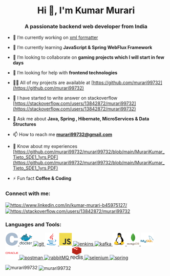 <h1 align="center">Hi 👋, I'm Kumar Murari</h1>
<h3 align="center">A passionate backend web developer from India</h3>

- 🔭 I’m currently working on [xml formatter](https://github.com/murari99732/xmlformatter)

- 🌱 I’m currently learning **JavaScript & Spring WebFlux Framework**

- 👯 I’m looking to collaborate on **gaming projects which I will start in few days**

- 🤝 I’m looking for help with **frontend technologies**

- 👨‍💻 All of my projects are available at [https://github.com/murari99732](https://github.com/murari99732)

- 📝 I have started to write answer on stackoverflow [https://stackoverflow.com/users/13842872/murari99732](https://stackoverflow.com/users/13842872/murari99732)

- 💬 Ask me about **Java, Spring , Hibernate, MicroServices & Data Structures**

- 📫 How to reach me **murari99732@gmail.com**

- 📄 Know about my experiences [https://github.com/murari99732/murari99732/blob/main/MurariKumar_Tieto_SDE1_1yrs.PDF](https://github.com/murari99732/murari99732/blob/main/MurariKumar_Tieto_SDE1_1yrs.PDF)

- ⚡ Fun fact **Coffee & Coding**

<h3 align="left">Connect with me:</h3>
<p align="left">
<a href="https://linkedin.com/in/https://www.linkedin.com/in/kumar-murari-b45975127/" target="blank"><img align="center" src="https://cdn.jsdelivr.net/npm/simple-icons@3.0.1/icons/linkedin.svg" alt="https://www.linkedin.com/in/kumar-murari-b45975127/" height="30" width="40" /></a>
<a href="https://stackoverflow.com/users/https://stackoverflow.com/users/13842872/murari99732" target="blank"><img align="center" src="https://cdn.jsdelivr.net/npm/simple-icons@3.0.1/icons/stackoverflow.svg" alt="https://stackoverflow.com/users/13842872/murari99732" height="30" width="40" /></a>
</p>

<h3 align="left">Languages and Tools:</h3>
<p align="left"> <a href="https://www.cprogramming.com/" target="_blank"> <img src="https://raw.githubusercontent.com/devicons/devicon/master/icons/c/c-original.svg" alt="c" width="40" height="40"/> </a> <a href="https://www.docker.com/" target="_blank"> <img src="https://raw.githubusercontent.com/devicons/devicon/master/icons/docker/docker-original-wordmark.svg" alt="docker" width="40" height="40"/> </a> <a href="https://git-scm.com/" target="_blank"> <img src="https://www.vectorlogo.zone/logos/git-scm/git-scm-icon.svg" alt="git" width="40" height="40"/> </a> <a href="https://www.java.com" target="_blank"> <img src="https://raw.githubusercontent.com/devicons/devicon/master/icons/java/java-original.svg" alt="java" width="40" height="40"/> </a> <a href="https://developer.mozilla.org/en-US/docs/Web/JavaScript" target="_blank"> <img src="https://raw.githubusercontent.com/devicons/devicon/master/icons/javascript/javascript-original.svg" alt="javascript" width="40" height="40"/> </a> <a href="https://www.jenkins.io" target="_blank"> <img src="https://www.vectorlogo.zone/logos/jenkins/jenkins-icon.svg" alt="jenkins" width="40" height="40"/> </a> <a href="https://kafka.apache.org/" target="_blank"> <img src="https://www.vectorlogo.zone/logos/apache_kafka/apache_kafka-icon.svg" alt="kafka" width="40" height="40"/> </a> <a href="https://www.linux.org/" target="_blank"> <img src="https://raw.githubusercontent.com/devicons/devicon/master/icons/linux/linux-original.svg" alt="linux" width="40" height="40"/> </a> <a href="https://www.mongodb.com/" target="_blank"> <img src="https://raw.githubusercontent.com/devicons/devicon/master/icons/mongodb/mongodb-original-wordmark.svg" alt="mongodb" width="40" height="40"/> </a> <a href="https://www.mysql.com/" target="_blank"> <img src="https://raw.githubusercontent.com/devicons/devicon/master/icons/mysql/mysql-original-wordmark.svg" alt="mysql" width="40" height="40"/> </a> <a href="https://www.oracle.com/" target="_blank"> <img src="https://raw.githubusercontent.com/devicons/devicon/master/icons/oracle/oracle-original.svg" alt="oracle" width="40" height="40"/> </a> <a href="https://postman.com" target="_blank"> <img src="https://www.vectorlogo.zone/logos/getpostman/getpostman-icon.svg" alt="postman" width="40" height="40"/> </a> <a href="https://www.rabbitmq.com" target="_blank"> <img src="https://www.vectorlogo.zone/logos/rabbitmq/rabbitmq-icon.svg" alt="rabbitMQ" width="40" height="40"/> </a> <a href="https://redis.io" target="_blank"> <img src="https://raw.githubusercontent.com/devicons/devicon/master/icons/redis/redis-original-wordmark.svg" alt="redis" width="40" height="40"/> </a> <a href="https://www.selenium.dev" target="_blank"> <img src="https://raw.githubusercontent.com/detain/svg-logos/780f25886640cef088af994181646db2f6b1a3f8/svg/selenium-logo.svg" alt="selenium" width="40" height="40"/> </a> <a href="https://spring.io/" target="_blank"> <img src="https://www.vectorlogo.zone/logos/springio/springio-icon.svg" alt="spring" width="40" height="40"/> </a> </p>

<p><img align="left" src="https://github-readme-stats.vercel.app/api/top-langs?username=murari99732&show_icons=true&locale=en&layout=compact" alt="murari99732" /></p>

<p>&nbsp;<img align="center" src="https://github-readme-stats.vercel.app/api?username=murari99732&show_icons=true&locale=en" alt="murari99732" /></p>
